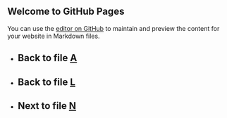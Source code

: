 

## Welcome to GitHub Pages

You can use the [editor on GitHub](https://github.com/samuelbetio/alphabet.file/edit/master/A/B/C/D/E/F/G/H/I/J/K/L/M/README.md) to maintain and preview the content for your website in Markdown files.

- ## **Back** to file [A](../../../../../../../../../../../../../README.md)

- ## **Back** to file [L](../)
- ## **Next** to file [N](N/)










